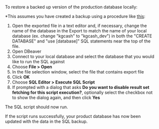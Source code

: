 To restore a backed up version of the production database locally:

*This assumes you have created a backup using a procedure like [this](2022-10-29-prod-db-backup.md):


1.  Open the exported file in a text editor and, if necessary, change the name of the database in the Export to match the name of your local database (ex. change "kgcash" to "kgcash_dev") in both the "CREATE DATABASE" and "use \[database\]" SQL statements near the top of the file.
2.  Open DBeaver
3.  Connect to your local database and select the database that you would like to run the SQL against
4.  Choose **File > Open**
5.  In the file selection window, select the file that contains export file
6.  Click **OK**
7.  Choose **SQL Editor > Execute SQL Script**
8.  If prompted with a dialog that asks **Do you want to disable result set fetching for this script execution?**, optionally select the checkbox not to show the dialog again, and then click **Yes**

The SQL script should now run.

If the script runs successfully, your product database has now been updated with the data in the SQL backup.